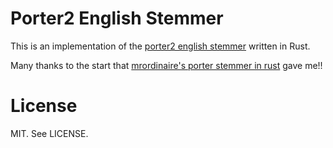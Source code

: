 Porter2 English Stemmer
=======================

This is an implementation of the [porter2 english stemmer](http://snowball.tartarus.org/algorithms/english/stemmer.html) written in Rust.

Many thanks to the start that [mrordinaire's porter stemmer in rust](https://github.com/mrordinaire/rust-stem) gave me!!

License
=======

MIT. See LICENSE.